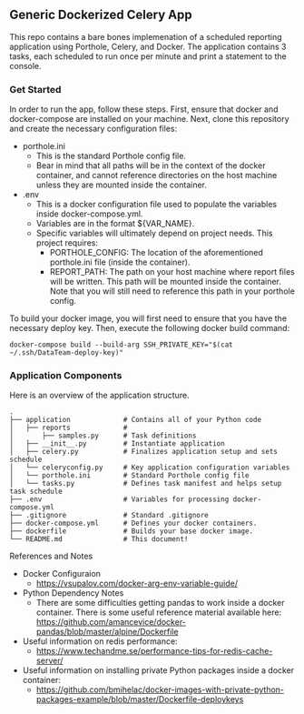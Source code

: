 ## Generic Dockerized Celery App

This repo contains a bare bones implemenation of a scheduled reporting application using Porthole, Celery, and Docker.
The application contains 3 tasks, each scheduled to run once per minute and print a statement to the console. 

### Get Started

In order to run the app, follow these steps. First, ensure that docker and docker-compose are installed on your machine.
Next, clone this repository and create the necessary configuration files:

- porthole.ini
    - This is the standard Porthole config file.
    - Bear in mind that all paths will be in the context of the docker container, and cannot reference directories
        on the host machine unless they are mounted inside the container.
- .env
    - This is a docker configuration file used to populate the variables inside docker-compose.yml.
    - Variables are in the format ${VAR_NAME}.
    - Specific variables will ultimately depend on project needs. This project requires:
        - PORTHOLE_CONFIG:  The location of the aforementioned porthole.ini file (inside the container).
        - REPORT_PATH: The path on your host machine where report files will be written. This path will be mounted
            inside the container. Note that you will still need to reference this path in your porthole config.

To build your docker image, you will first need to ensure that you have the necessary deploy key. Then, execute the 
following docker build command:

`docker-compose build --build-arg SSH_PRIVATE_KEY="$(cat ~/.ssh/DataTeam-deploy-key)"`

### Application Components

Here is an overview of the application structure.

    .
    ├── application             # Contains all of your Python code
    │   ├── reports             #
    │       ├── samples.py      # Task definitions    
    │   ├── __init__.py         # Instantiate application
    │   ├── celery.py           # Finalizes application setup and sets schedule
    │   └── celeryconfig.py     # Key application configuration variables
    │   └── porthole.ini        # Standard Porthole config file
    │   └── tasks.py            # Defines task manifest and helps setup task schedule   
    ├── .env                    # Variables for processing docker-compose.yml
    ├── .gitignore              # Standard .gitignore
    ├── docker-compose.yml      # Defines your docker containers.
    ├── dockerfile              # Builds your base docker image. 
    └── README.md               # This document!






References and Notes

- Docker Configuraion
    - https://vsupalov.com/docker-arg-env-variable-guide/
- Python Dependency Notes
    - There are some difficulties getting pandas to work inside a docker container. There is some useful reference material available here: https://github.com/amancevice/docker-pandas/blob/master/alpine/Dockerfile
- Useful information on redis performance:
    - https://www.techandme.se/performance-tips-for-redis-cache-server/
- Useful information on installing private Python packages inside a docker container:
    - https://github.com/bmihelac/docker-images-with-private-python-packages-example/blob/master/Dockerfile-deploykeys


